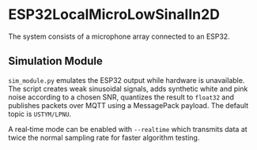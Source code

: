 # ESP32LocalMicroLowSinalIn2D
The system consists of a microphone array connected to an ESP32.

## Simulation Module
`sim_module.py` emulates the ESP32 output while hardware is unavailable. The script
creates weak sinusoidal signals, adds synthetic white and pink noise according
to a chosen SNR, quantizes the result to `float32` and publishes packets over
MQTT using a MessagePack payload. The default topic is `USTYM/LPNU`.

A real‑time mode can be enabled with `--realtime` which transmits data at twice
the normal sampling rate for faster algorithm testing.
